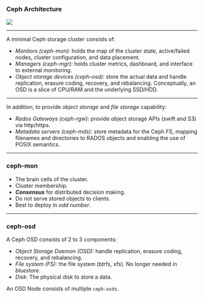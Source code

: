 ### <span class="color-yellow-400">Ceph Architecture</span>

![](https://assets.ubuntu.com/v1/b05b5a3c-Ceph_diagrams-02.svg)

---

A minimal Ceph storage cluster consists of:

- <span class="color-yellow-400">_Monitors (ceph-mon):_</span> holds the map of the cluster state, active/failed nodes, cluster configuration, and data placement.
- <span class="color-yellow-400">_Managers (ceph-mgr):_</span> holds cluster metrics, dashboard, and interface to external monitoring.
- <span class="color-yellow-400">_Object storage devices (ceph-osd):_</span> store the actual data and handle replication, erasure coding, recovery, and rebalancing. Conceptually, an OSD is a slice of CPU/RAM and the underlying SSD/HDD.

---

In addition, to provide _object storage_ and _file storage_ capability:
- <span class="color-yellow-400">_Rados Gateways (ceph-rgw):_</span> provide object storage APIs (swift and S3) via http/https.
- <span class="color-yellow-400">_Metadata servers (ceph-mds):_</span> store metadata for the Ceph FS, mapping filenames and directories to RADOS objects and enabling the use of POSIX semantics.

---
### <span class="color-yellow-400">ceph-mon</span>

- The brain cells of the cluster.
- Cluster membership.
- _**Consensus**_ for distributed decision making.
- Do not serve stored objects to clients.
- Best to deploy in _odd number_.

---
### <span class="color-yellow-400">ceph-osd</span>

A Ceph OSD consists of 2 to 3 components:
- <span class="color-yellow-400">_Object Storage Daemon (OSD):_</span> handle replication, erasure coding, recovery, and rebalancing.
- <span class="color-yellow-400">_File system (FS):_</span> the file system (btrfs, xfs). No longer needed in _bluestore_.
- <span class="color-yellow-400">_Disk:_</span> The physical disk to store a data.

An OSD Node consists of multiple `ceph-osds`.
